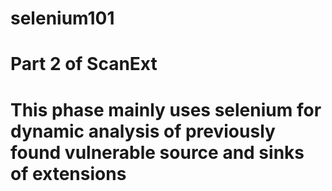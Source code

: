 # selenium101

# Part 2 of ScanExt
# This phase mainly uses selenium for dynamic analysis of previously found vulnerable source and sinks of extensions
